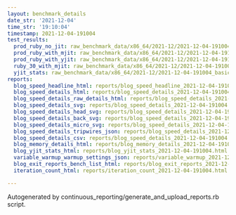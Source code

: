 ```yaml
---
layout: benchmark_details
date_str: '2021-12-04'
time_str: '19:10:04'
timestamp: 2021-12-04-191004
test_results:
  prod_ruby_no_jit: raw_benchmark_data/x86_64/2021-12/2021-12-04-191004_basic_benchmark_prod_ruby_no_jit.json
  prod_ruby_with_mjit: raw_benchmark_data/x86_64/2021-12/2021-12-04-191004_basic_benchmark_prod_ruby_with_mjit.json
  prod_ruby_with_yjit: raw_benchmark_data/x86_64/2021-12/2021-12-04-191004_basic_benchmark_prod_ruby_with_yjit.json
  ruby_30_with_mjit: raw_benchmark_data/x86_64/2021-12/2021-12-04-191004_basic_benchmark_ruby_30_with_mjit.json
  yjit_stats: raw_benchmark_data/x86_64/2021-12/2021-12-04-191004_basic_benchmark_yjit_stats.json
reports:
  blog_speed_headline_html: reports/blog_speed_headline_2021-12-04-191004.html
  blog_speed_details_html: reports/blog_speed_details_2021-12-04-191004.html
  blog_speed_details_raw_details_html: reports/blog_speed_details_2021-12-04-191004.raw_details.html
  blog_speed_details_svg: reports/blog_speed_details_2021-12-04-191004.svg
  blog_speed_details_head_svg: reports/blog_speed_details_2021-12-04-191004.head.svg
  blog_speed_details_back_svg: reports/blog_speed_details_2021-12-04-191004.back.svg
  blog_speed_details_micro_svg: reports/blog_speed_details_2021-12-04-191004.micro.svg
  blog_speed_details_tripwires_json: reports/blog_speed_details_2021-12-04-191004.tripwires.json
  blog_speed_details_csv: reports/blog_speed_details_2021-12-04-191004.csv
  blog_memory_details_html: reports/blog_memory_details_2021-12-04-191004.html
  blog_yjit_stats_html: reports/blog_yjit_stats_2021-12-04-191004.html
  variable_warmup_warmup_settings_json: reports/variable_warmup_2021-12-04-191004.warmup_settings.json
  blog_exit_reports_bench_list_html: reports/blog_exit_reports_2021-12-04-191004.bench_list.html
  iteration_count_html: reports/iteration_count_2021-12-04-191004.html

---
```

Autogenerated by continuous_reporting/generate_and_upload_reports.rb script.
